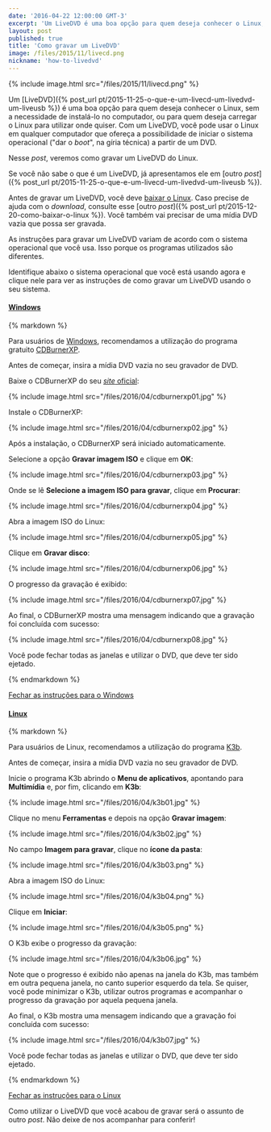 ```yaml
---
date: '2016-04-22 12:00:00 GMT-3'
excerpt: 'Um LiveDVD é uma boa opção para quem deseja conhecer o Linux, sem a necessidade de instalá-lo no computador, ou carregar o Linux para utilizar onde quiser. Com um LiveDVD, você pode usar o Linux em qualquer computador que ofereça a possibilidade de iniciar o sistema operacional ("dar o boot", na gíria técnica) a partir de um DVD. Nesse post, veremos como gravar um LiveDVD do Linux.'
layout: post
published: true
title: 'Como gravar um LiveDVD'
image: /files/2015/11/livecd.png
nickname: 'how-to-livedvd'
---
```


{% include image.html src="/files/2015/11/livecd.png" %}

Um [LiveDVD]({% post_url pt/2015-11-25-o-que-e-um-livecd-um-livedvd-um-liveusb %}) é uma boa opção para quem deseja conhecer o Linux, sem a necessidade de instalá-lo no computador, ou para quem deseja carregar o Linux para utilizar onde quiser. Com um LiveDVD, você pode usar o Linux em qualquer computador que ofereça a possibilidade de iniciar o sistema operacional ("dar o *boot*", na gíria técnica) a partir de um DVD.

Nesse *post*, veremos como gravar um LiveDVD do Linux.

Se você não sabe o que é um LiveDVD, já apresentamos ele em [outro *post*]({% post_url pt/2015-11-25-o-que-e-um-livecd-um-livedvd-um-liveusb %}).

Antes de gravar um LiveDVD, você deve [baixar o Linux][download]. Caso precise de ajuda com o *download*, consulte esse [outro *post*]({% post_url pt/2015-12-20-como-baixar-o-linux %}). Você também vai precisar de uma mídia DVD vazia que possa ser gravada.

As instruções para gravar um LiveDVD variam de acordo com o sistema operacional que você usa. Isso porque os programas utilizados são diferentes.

Identifique abaixo o sistema operacional que você está usando agora e clique nele para ver as instruções de como gravar um LiveDVD usando o seu sistema.

[download]: /pt/download/

<div class="no-ads-here panel-group" id="help-accordion" role="tablist" aria-multiselectable="true">
<div class="panel panel-default">
    <div class="panel-heading" role="tab" id="help-windows">
        <h4 class="panel-title">
            <a role="button" data-toggle="collapse" href="#help-windows-collapse" aria-expanded="true" aria-controls="help-windows-collapse">
                <i class="fa fa-windows"></i> Windows
            </a>
        </h4>
    </div>
    <div id="help-windows-collapse" class="panel-collapse collapse" role="tabpanel" aria-labelledby="help-windows">
        <div class="panel-body">
{% markdown %}

Para usuários de [Windows][windows], recomendamos a utilização do programa gratuito [CDBurnerXP][cdburnerxp].

Antes de começar, insira a mídia DVD vazia no seu gravador de DVD.

Baixe o CDBurnerXP do seu [*site* oficial][cdburnerxp]:

{% include image.html src="/files/2016/04/cdburnerxp01.jpg" %}

Instale o CDBurnerXP:

{% include image.html src="/files/2016/04/cdburnerxp02.jpg" %}

Após a instalação, o CDBurnerXP será iniciado automaticamente.

Selecione a opção **Gravar imagem ISO** e clique em **OK**:

{% include image.html src="/files/2016/04/cdburnerxp03.jpg" %}

Onde se lê **Selecione a imagem ISO para gravar**, clique em **Procurar**:

{% include image.html src="/files/2016/04/cdburnerxp04.jpg" %}

Abra a imagem ISO do Linux:

{% include image.html src="/files/2016/04/cdburnerxp05.jpg" %}

Clique em **Gravar disco**:

{% include image.html src="/files/2016/04/cdburnerxp06.jpg" %}

O progresso da gravação é exibido:

{% include image.html src="/files/2016/04/cdburnerxp07.jpg" %}

Ao final, o CDBurnerXP mostra uma mensagem indicando que a gravação foi concluída com sucesso:

{% include image.html src="/files/2016/04/cdburnerxp08.jpg" %}

Você pode fechar todas as janelas e utilizar o DVD, que deve ter sido ejetado.

[windows]: https://www.microsoft.com/pt-br/windows/
[cdburnerxp]: https://cdburnerxp.se/

{% endmarkdown %}
<p><a role="button" data-toggle="collapse" href="#help-windows-collapse" aria-controls="help-windows-collapse">Fechar as instruções para o Windows</a></p></div>
</div>
</div>
<div class="panel panel-default">
    <div class="panel-heading" role="tab" id="help-suse">
        <h4 class="panel-title">
            <a role="button" data-toggle="collapse" href="#help-suse-collapse" aria-expanded="true" aria-controls="help-suse-collapse">
                <i class="fa fa-linux"></i> Linux
            </a>
        </h4>
    </div>
    <div id="help-suse-collapse" class="panel-collapse collapse" role="tabpanel" aria-labelledby="help-suse">
        <div class="panel-body">
{% markdown %}

Para usuários de Linux, recomendamos a utilização do programa [K3b][k3b].

Antes de começar, insira a mídia DVD vazia no seu gravador de DVD.

Inicie o programa K3b abrindo o **Menu de aplicativos**, apontando para **Multimídia** e, por fim, clicando em **K3b**:

{% include image.html src="/files/2016/04/k3b01.jpg" %}

Clique no menu **Ferramentas** e depois na opção **Gravar imagem**:

{% include image.html src="/files/2016/04/k3b02.jpg" %}

No campo **Imagem para gravar**, clique no **ícone da pasta**:

{% include image.html src="/files/2016/04/k3b03.png" %}

Abra a imagem ISO do Linux:

{% include image.html src="/files/2016/04/k3b04.png" %}

Clique em **Iniciar**:

{% include image.html src="/files/2016/04/k3b05.png" %}

O K3b exibe o progresso da gravação:

{% include image.html src="/files/2016/04/k3b06.jpg" %}

Note que o progresso é exibido não apenas na janela do K3b, mas também em outra pequena janela, no canto superior esquerdo da tela. Se quiser, você pode minimizar o K3b, utilizar outros programas e acompanhar o progresso da gravação por aquela pequena janela.

Ao final, o K3b mostra uma mensagem indicando que a gravação foi concluída com sucesso:

{% include image.html src="/files/2016/04/k3b07.jpg" %}

Você pode fechar todas as janelas e utilizar o DVD, que deve ter sido ejetado.

[k3b]: http://www.k3b.org/

{% endmarkdown %}
<p><a role="button" data-toggle="collapse" href="#help-suse-collapse" aria-controls="help-suse-collapse">Fechar as instruções para o Linux</a></p></div>
</div>
</div>
</div>

Como utilizar o LiveDVD que você acabou de gravar será o assunto de outro *post*. Não deixe de nos acompanhar para conferir!
